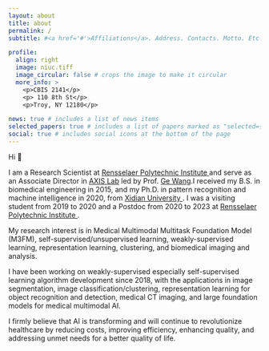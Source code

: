 ```yaml
---
layout: about
title: about
permalink: /
subtitle: #<a href='#'>Affiliations</a>. Address. Contacts. Motto. Etc.

profile:
  align: right
  image: niuc.tiff
  image_circular: false # crops the image to make it circular
  more_info: >
    <p>CBIS 2141</p>
    <p> 110 8th St</p>
    <p>Troy, NY 12180</p>

news: true # includes a list of news items
selected_papers: true # includes a list of papers marked as "selected={true}"
social: true # includes social icons at the bottom of the page
---
```


Hi :wave:

I am a Research Scientist at <a href="https://www.rpi.edu/"> Rensselaer Polytechnic Institute </a> and serve as an Associate Director in <a href="https://wang-axis.github.io/">AXIS Lab</a> 
led by Prof. <a href="https://faculty.rpi.edu/ge-wang"> Ge Wang</a>.I received my B.S. in biomedical engineering in 2015, 
and my Ph.D. in pattern recognition and machine intelligence in 2020,
from <a href="https://en.xidian.edu.cn/">Xidian University </a>.
I was a visiting student from 2019 to 2020 and a Postdoc from 2020 to 2023 at <a href="https://www.rpi.edu/"> Rensselaer Polytechnic Institute </a>.

My research interest is in Medical Multimodal Multitask Foundation Model (M3FM), self-supervised/unsupervised learning, weakly-supervised learning,
representation learning, clustering, and biomedical imaging and analysis.

I have been working on weakly-supervised especially self-supervised learning algorithm development since 2018,
with the applications in image segmentation, image classification/clustering, representation learning for object recognition and detection, medical CT imaging, and large foundation models for medical multimodal AI.

I firmly believe that AI is transforming and will continue to revolutionize healthcare by reducing costs, improving efficiency, enhancing quality, and addressing unmet needs for a better quality of life.
